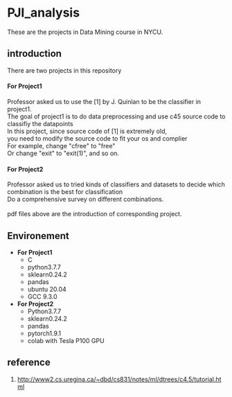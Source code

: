 # PJI_analysis
These are the projects in Data Mining course in NYCU.
## introduction
There are two projects in this repository</br>
#### **For Project1**</br>
Professor asked us to use the [1] by J. Quinlan to be the classifier in project1.</br>
The goal of project1 is to do data preprocessing and use c45 source code to classifiy the datapoints</br>
In this project, since source code of [1] is extremely old, </br>
you need to modify the source code to fit your os and complier</br>
For example, change "cfree" to "free"</br>
Or change "exit" to "exit(1)", and so on.</br>
#### **For Project2**
Professor asked us to tried kinds of classifiers and datasets to decide which combination is the best for classification</br>
Do a comprehensive survey on different combinations.</br>
</br>
pdf files above are the introduction of corresponding project.
## Environement
- **For Project1**
  - C 
  - python3.7.7
  - sklearn0.24.2
  - pandas
  - ubuntu 20.04
  - GCC 9.3.0
- **For Project2**
  - Python3.7.7
  - sklearn0.24.2
  - pandas
  - pytorch1.9.1
  - colab with Tesla P100 GPU
## reference
1. http://www2.cs.uregina.ca/~dbd/cs831/notes/ml/dtrees/c4.5/tutorial.html</br>
